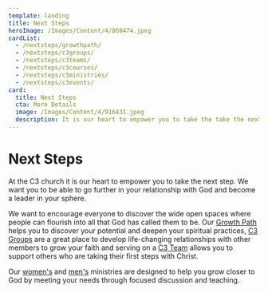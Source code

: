 ```yaml
---
template: landing
title: Next Steps
heroImage: /Images/Content/4/868474.jpeg
cardList:
  - /nextsteps/growthpath/
  - /nextsteps/c3groups/
  - /nextsteps/c3teams/
  - /nextsteps/c3courses/
  - /nextsteps/c3ministries/
  - /nextsteps/c3events/
card:
  title: Next Steps
  cta: More Details
  image: /Images/Content/4/916431.jpeg
  description: It is our heart to empower you to take the take the next step. We want you to be able to go further in your relationship with God and become a leader in your sphere.
---
```


# Next Steps

At the C3 church it is our heart to empower you to take the next step. We want you to be able to go further in your relationship with God and become a leader in your sphere.&nbsp;

We want to encourage everyone to discover the wide open spaces where people can flourish into all that God has called them to be. Our <a href="/nextsteps/growthpath/">Growth Path</a> helps you to discover your potential and deepen your spiritual practices, <a href="/nextsteps/c3groups/">C3 Groups</a> are a great place to develop life-changing relationships with other members to grow your faith and serving on a <a href="/nextsteps/c3teams/">C3 Team</a> allows you to support others who are taking their first steps with Christ.

Our <a href="/nextsteps/c3ministries/breathe/">women&#39;s</a> and <a href="/nextsteps/c3ministries/ascendmen/">men&#39;s</a> ministries are designed to help you grow closer to God by meeting your needs through focused discussion and teaching.  
&nbsp;
